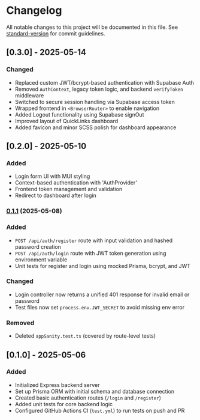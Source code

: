 # Changelog

All notable changes to this project will be documented in this file. See [standard-version](https://github.com/conventional-changelog/standard-version) for commit guidelines.

## [0.3.0] - 2025-05-14
### Changed
- Replaced custom JWT/bcrypt-based authentication with Supabase Auth
- Removed `AuthContext`, legacy token logic, and backend `verifyToken` middleware
- Switched to secure session handling via Supabase access token
- Wrapped frontend in `<BrowserRouter>` to enable navigation
- Added Logout functionality using Supabase signOut
- Improved layout of QuickLinks dashboard
- Added favicon and minor SCSS polish for dashboard appearance

## [0.2.0] - 2025-05-10
### Added
- Login form UI with MUI styling
- Context-based authentication with 'AuthProvider'
- Frontend token management and validation
- Redirect to dashboard after login

### [0.1.1](https://github.com/awimberly/devcollab/compare/v0.1.0...v0.1.1) (2025-05-08)

### Added
- `POST /api/auth/register` route with input validation and hashed password creation
- `POST /api/auth/login` route with JWT token generation using environment variable
- Unit tests for register and login using mocked Prisma, bcrypt, and JWT

### Changed
- Login controller now returns a unified 401 response for invalid email or password
- Test files now set `process.env.JWT_SECRET` to avoid missing env error

### Removed
- Deleted `appSanity.test.ts` (covered by route-level tests)

## [0.1.0] - 2025-05-06

### Added
- Initialized Express backend server
- Set up Prisma ORM with initial schema and database connection
- Created basic authentication routes (`/login` and `/register`)
- Added unit tests for core backend logic
- Configured GitHub Actions CI (`test.yml`) to run tests on push and PR
